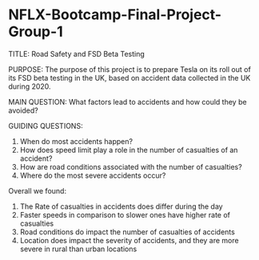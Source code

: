 # NFLX-Bootcamp-Final-Project-Group-1

TITLE:  Road Safety and FSD Beta Testing

PURPOSE:
    The purpose of this project is to prepare Tesla on its roll out of its FSD beta testing in the UK, 
based on accident data collected in the UK during 2020.

MAIN QUESTION:   What factors lead to accidents and how could they be avoided?

GUIDING QUESTIONS:

   1. When do most accidents happen?  
   2. How does speed limit play a role in the number of casualties of an accident?
   3. How are road conditions associated with the number of casualties? 
   4. Where do the most severe accidents occur?


Overall we found: 

   1. The Rate of casualties in accidents does differ during the day
   2. Faster speeds in comparison to slower ones have higher rate of casualties
   3. Road conditions do impact the number of casualties of accidents
   4. Location does impact the severity of accidents, and they are more severe in rural than urban locations
